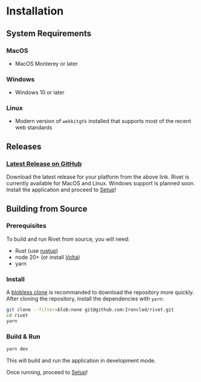# Installation

## System Requirements

### MacOS

- MacOS Monterey or later

### Windows

- Windows 10 or later

### Linux

- Modern version of `webkitgtk` installed that supports most of the recent web standards

## Releases

### [Latest Release on GitHub](https://github.com/Ironclad/rivet/releases/latest)

Download the latest release for your platform from the above link. Rivet is currently available for MacOS and Linux. Windows
support is planned soon. Install the application and proceed to [Setup](./setup.md)!

## Building from Source

### Prerequisites

To build and run Rivet from source, you will need:

- Rust (use [rustup](https://rustup.rs/))
- node 20+ (or install [Volta](https://volta.sh/))
- yarn

### Install

A [blobless clone](https://github.blog/2020-12-21-get-up-to-speed-with-partial-clone-and-shallow-clone/) is recommanded to download the repository more quickly. After cloning the repository, install the dependencies with `yarn`:

```bash
git clone --filter=blob:none git@github.com:Ironclad/rivet.git
cd rivet
yarn
```

### Build & Run

```bash
yarn dev
```

This will build and run the application in development mode.

Once running, proceed to [Setup](./setup.md)!

